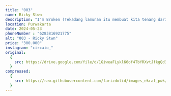 ```yaml
---
title: "003"
name: Ricky Stwn
description: "I'm Broken (Tekadang lamunan itu membuat kita tenang dari keadaan)"
location: Purwakarta
date: 2024-05-23
phoneNumber : "6283816921775"
alt: "003 - Ricky Stwn"
price: "300.000"
instagram: "circaio_"
original:
  {
    src: https://drive.google.com/file/d/1GiweaFLykl66of4TbYRXvtJfkgQd3rDb/view?usp=sharing,
  }
compressed:
  {
    src: https://raw.githubusercontent.com/farizdotid/images_ekraf_pwk/main/purwarupa/compressed/003_ricky.jpg,
  }
---
```

